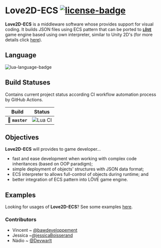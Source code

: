 # Love2D-ECS [![license-badge]][license]
**Love2D-ECS** is a middleware software whose provides support for visual coding. It builds JSON files using ECS pattern that can be ported to [**`LÖVE`**][ref-1] game engine based using own interpreter, similar to Unity 2D's (for more details click [here][ref-2]).

## Language
![lua-language-badge]

## Build Statuses
Contains current project status according CI workflow automation process by GitHub Actions.

| Build                        | Status                                                                                 |
| ---------------------------- | -------------------------------------------------------------------------------------- |
| :rocket: **`master`**        | ![Lua CI](https://github.com/bawdeveloppement/love2d-ecs/workflows/Lua%20CI/badge.svg) |

## Objectives
**Love2D-ECS** will provides to game developer...
- fast and ease development when working with complex code inheritances (based on OOP paradigm);
- simple deployment of objects' structures with JSON data format;
- ECS interpreter to allows full-control of objects during runtime; and
- better integration of ECS pattern into LÖVE game engine.

## Examples
Looking for usages of **Love2D-ECS**? See some examples [here][ref-3].

### Contributors
- Vincent ~ [@bawdeveloppement][vincent-ref]
- Jessica ~[@jessicaBoisserand][jessica-ref]
- Nádio ~ [@Devwarlt][nadio-ref]

[ref-1]: https://love2d.org/
[ref-2]: https://learn.unity.com/tutorial/entity-component-system
[ref-3]: /docs/basic-examples.md

[vincent-ref]: https://github.com/bawdeveloppement
[jessica-ref]: https://github.com/jessicaBoisserand
[nadio-ref]: https://github.com/Devwarlt

[lua-language-badge]: https://img.shields.io/badge/Lua-5.4%2B-blue?logo=lua&style=plastic

[license-badge]: https://img.shields.io/badge/MIT-gray?style=plastic
[license]: /LICENSE
